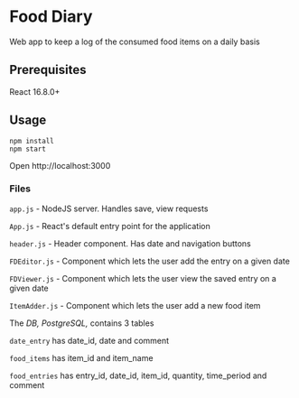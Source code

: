 # Food Diary
Web app to keep a log of the consumed food items on a daily basis

## Prerequisites
React 16.8.0+

## Usage
````
npm install
npm start
````
Open http://localhost:3000

### Files
`app.js` - NodeJS server. Handles save, view requests

`App.js` - React's default entry point for the application

`header.js` - Header component. Has date and navigation buttons

`FDEditor.js` - Component which lets the user add the entry on a given date

`FDViewer.js` - Component which lets the user view the saved entry on a given date

`ItemAdder.js` - Component which lets the user add a new food item

The *DB, PostgreSQL,* contains 3 tables

`date_entry` has date_id, date and comment

`food_items` has item_id and item_name

`food_entries` has entry_id, date_id, item_id, quantity, time_period and comment
